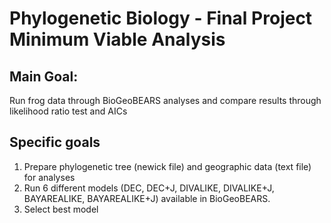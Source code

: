 # Phylogenetic Biology - Final Project Minimum Viable Analysis

## Main Goal:
Run frog data through BioGeoBEARS analyses and compare results through likelihood ratio test and AICs

## Specific goals
1) Prepare phylogenetic tree (newick file) and geographic data (text file) for analyses
2) Run 6 different models (DEC, DEC+J, DIVALIKE, DIVALIKE+J, BAYAREALIKE, BAYAREALIKE+J) available in BioGeoBEARS.
3) Select best model
